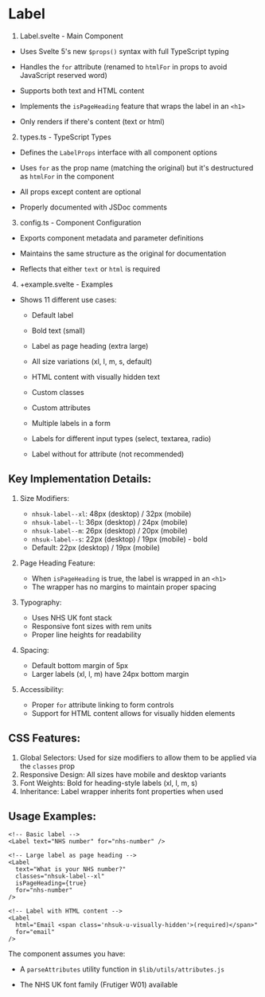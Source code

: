 # Label

1. Label.svelte - Main Component

- Uses Svelte 5's new `$props()` syntax with full TypeScript typing

- Handles the `for` attribute (renamed to `htmlFor` in props to avoid JavaScript reserved word)

- Supports both text and HTML content

- Implements the `isPageHeading` feature that wraps the label in an `<h1>`

- Only renders if there's content (text or html)

2. types.ts - TypeScript Types

- Defines the `LabelProps` interface with all component options

- Uses `for` as the prop name (matching the original) but it's destructured as `htmlFor` in the component

- All props except content are optional

- Properly documented with JSDoc comments

3. config.ts - Component Configuration

- Exports component metadata and parameter definitions

- Maintains the same structure as the original for documentation

- Reflects that either `text` or `html` is required

4. +example.svelte - Examples

- Shows 11 different use cases:

  - Default label

  - Bold text (small)

  - Label as page heading (extra large)

  - All size variations (xl, l, m, s, default)

  - HTML content with visually hidden text

  - Custom classes

  - Custom attributes

  - Multiple labels in a form

  - Labels for different input types (select, textarea, radio)

  - Label without for attribute (not recommended)

## Key Implementation Details:

1. Size Modifiers:
   - `nhsuk-label--xl`: 48px (desktop) / 32px (mobile)
   - `nhsuk-label--l`: 36px (desktop) / 24px (mobile)
   - `nhsuk-label--m`: 26px (desktop) / 20px (mobile)
   - `nhsuk-label--s`: 22px (desktop) / 19px (mobile) - bold
   - Default: 22px (desktop) / 19px (mobile)

2. Page Heading Feature:
   - When `isPageHeading` is true, the label is wrapped in an `<h1>`
   - The wrapper has no margins to maintain proper spacing

3. Typography:
   - Uses NHS UK font stack
   - Responsive font sizes with rem units
   - Proper line heights for readability

4. Spacing:
   - Default bottom margin of 5px
   - Larger labels (xl, l, m) have 24px bottom margin

5. Accessibility:
   - Proper `for` attribute linking to form controls
   - Support for HTML content allows for visually hidden elements

## CSS Features:

1. Global Selectors: Used for size modifiers to allow them to be applied via the `classes` prop
2. Responsive Design: All sizes have mobile and desktop variants
3. Font Weights: Bold for heading-style labels (xl, l, m, s)
4. Inheritance: Label wrapper inherits font properties when used

## Usage Examples:

```svelte
<!-- Basic label -->
<Label text="NHS number" for="nhs-number" />

<!-- Large label as page heading -->
<Label 
  text="What is your NHS number?" 
  classes="nhsuk-label--xl" 
  isPageHeading={true}
  for="nhs-number"
/>

<!-- Label with HTML content -->
<Label 
  html="Email <span class='nhsuk-u-visually-hidden'>(required)</span>" 
  for="email"
/>
```

The component assumes you have:

- A `parseAttributes` utility function in `$lib/utils/attributes.js`

- The NHS UK font family (Frutiger W01) available
